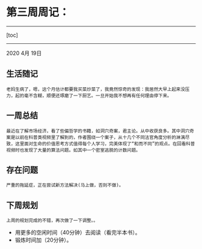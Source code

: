 # 第三周周记：

----

[toc]

----
2020 4月 19日

## 生活随记
    老妈生病了，嗯，这个月估计都要我买菜炒菜了，我竟然惊奇的发现：我居然大早上起来没压力，起的毫不含糊，顺便还琢磨了一下厨艺。一旦开始我不想再有任何理由停下来。

## 一周总结
	最近在了解市场经济，看了些偏哲学的书籍，如洞穴奇案，君主论。从中收获良多。其中洞穴奇案是以前在科普类视频里了解到的，作者围绕一个案子，从十几个不同法官角度分析的淋漓尽致，这里面对生命的价值思考方式值得每个人学习，完美体现了“和而不同”的观点。在回看科普视频时也发现了大量的算法问题。如其中一个密室逃脱的计数问题。

## 存在问题
	严重的拖延症，正在尝试新方法解决(马上做，否则不做)。

## 下周规划
	上周的规划完成的不错，再次做了一下调整。。
- 用更多的空闲时间（40分钟）去阅读（看完半本书）。
- 锻炼时间加（20分钟）。